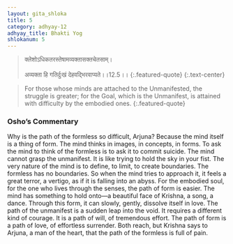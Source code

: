 ```yaml
---
layout: gita_shloka
title: 5
category: adhyay-12
adhyay_title: Bhakti Yog
shlokanum: 5
---
```


> क्लेशोऽधिकतरस्तेषामव्यक्तासक्तचेतसाम्।<br><br>अव्यक्ता हि गतिर्दुःखं देहवद्भिरवाप्यते।।12.5।।
{:.featured-quote} 
{:.text-center}

> For those whose minds are attached to the Unmanifested, the struggle is greater; for the Goal, which is the Unmanifest, is attained with difficulty by the embodied ones.
{:.featured-quote}

### Osho’s Commentary
Why is the path of the formless so difficult, Arjuna? Because the mind itself is a thing of form. The mind thinks in images, in concepts, in forms. To ask the mind to think of the formless is to ask it to commit suicide.
The mind cannot grasp the unmanifest. It is like trying to hold the sky in your fist. The very nature of the mind is to define, to limit, to create boundaries. The formless has no boundaries. So when the mind tries to approach it, it feels a great terror, a vertigo, as if it is falling into an abyss.
For the embodied soul, for the one who lives through the senses, the path of form is easier. The mind has something to hold onto—a beautiful face of Krishna, a song, a dance. Through this form, it can slowly, gently, dissolve itself in love.
The path of the unmanifest is a sudden leap into the void. It requires a different kind of courage. It is a path of will, of tremendous effort. The path of form is a path of love, of effortless surrender. Both reach, but Krishna says to Arjuna, a man of the heart, that the path of the formless is full of pain.
